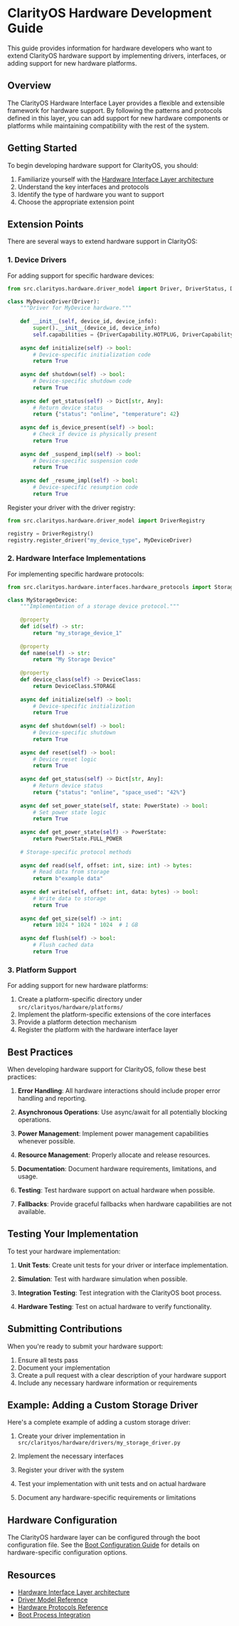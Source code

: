 # ClarityOS Hardware Development Guide

This guide provides information for hardware developers who want to extend ClarityOS hardware support by implementing drivers, interfaces, or adding support for new hardware platforms.

## Overview

The ClarityOS Hardware Interface Layer provides a flexible and extensible framework for hardware support. By following the patterns and protocols defined in this layer, you can add support for new hardware components or platforms while maintaining compatibility with the rest of the system.

## Getting Started

To begin developing hardware support for ClarityOS, you should:

1. Familiarize yourself with the [Hardware Interface Layer architecture](../hardware/README.md)
2. Understand the key interfaces and protocols
3. Identify the type of hardware you want to support
4. Choose the appropriate extension point

## Extension Points

There are several ways to extend hardware support in ClarityOS:

### 1. Device Drivers

For adding support for specific hardware devices:

```python
from src.clarityos.hardware.driver_model import Driver, DriverStatus, DriverCapability

class MyDeviceDriver(Driver):
    """Driver for MyDevice hardware."""
    
    def __init__(self, device_id, device_info):
        super().__init__(device_id, device_info)
        self.capabilities = {DriverCapability.HOTPLUG, DriverCapability.POWER_MANAGEMENT}
        
    async def initialize(self) -> bool:
        # Device-specific initialization code
        return True
        
    async def shutdown(self) -> bool:
        # Device-specific shutdown code
        return True
        
    async def get_status(self) -> Dict[str, Any]:
        # Return device status
        return {"status": "online", "temperature": 42}
        
    async def is_device_present(self) -> bool:
        # Check if device is physically present
        return True
        
    async def _suspend_impl(self) -> bool:
        # Device-specific suspension code
        return True
        
    async def _resume_impl(self) -> bool:
        # Device-specific resumption code
        return True
```

Register your driver with the driver registry:

```python
from src.clarityos.hardware.driver_model import DriverRegistry

registry = DriverRegistry()
registry.register_driver("my_device_type", MyDeviceDriver)
```

### 2. Hardware Interface Implementations

For implementing specific hardware protocols:

```python
from src.clarityos.hardware.interfaces.hardware_protocols import StorageDeviceProtocol

class MyStorageDevice:
    """Implementation of a storage device protocol."""
    
    @property
    def id(self) -> str:
        return "my_storage_device_1"
        
    @property
    def name(self) -> str:
        return "My Storage Device"
        
    @property
    def device_class(self) -> DeviceClass:
        return DeviceClass.STORAGE
        
    async def initialize(self) -> bool:
        # Device-specific initialization
        return True
        
    async def shutdown(self) -> bool:
        # Device-specific shutdown
        return True
        
    async def reset(self) -> bool:
        # Device reset logic
        return True
        
    async def get_status(self) -> Dict[str, Any]:
        # Return device status
        return {"status": "online", "space_used": "42%"}
        
    async def set_power_state(self, state: PowerState) -> bool:
        # Set power state logic
        return True
        
    async def get_power_state(self) -> PowerState:
        return PowerState.FULL_POWER
        
    # Storage-specific protocol methods
    
    async def read(self, offset: int, size: int) -> bytes:
        # Read data from storage
        return b"example data"
        
    async def write(self, offset: int, data: bytes) -> bool:
        # Write data to storage
        return True
        
    async def get_size(self) -> int:
        return 1024 * 1024 * 1024  # 1 GB
        
    async def flush(self) -> bool:
        # Flush cached data
        return True
```

### 3. Platform Support

For adding support for new hardware platforms:

1. Create a platform-specific directory under `src/clarityos/hardware/platforms/`
2. Implement the platform-specific extensions of the core interfaces
3. Provide a platform detection mechanism
4. Register the platform with the hardware interface layer

## Best Practices

When developing hardware support for ClarityOS, follow these best practices:

1. **Error Handling**: All hardware interactions should include proper error handling and reporting.

2. **Asynchronous Operations**: Use async/await for all potentially blocking operations.

3. **Power Management**: Implement power management capabilities whenever possible.

4. **Resource Management**: Properly allocate and release resources.

5. **Documentation**: Document hardware requirements, limitations, and usage.

6. **Testing**: Test hardware support on actual hardware when possible.

7. **Fallbacks**: Provide graceful fallbacks when hardware capabilities are not available.

## Testing Your Implementation

To test your hardware implementation:

1. **Unit Tests**: Create unit tests for your driver or interface implementation.

2. **Simulation**: Test with hardware simulation when possible.

3. **Integration Testing**: Test integration with the ClarityOS boot process.

4. **Hardware Testing**: Test on actual hardware to verify functionality.

## Submitting Contributions

When you're ready to submit your hardware support:

1. Ensure all tests pass
2. Document your implementation
3. Create a pull request with a clear description of your hardware support
4. Include any necessary hardware information or requirements

## Example: Adding a Custom Storage Driver

Here's a complete example of adding a custom storage driver:

1. Create your driver implementation in `src/clarityos/hardware/drivers/my_storage_driver.py`

2. Implement the necessary interfaces

3. Register your driver with the system

4. Test your implementation with unit tests and on actual hardware

5. Document any hardware-specific requirements or limitations

## Hardware Configuration

The ClarityOS hardware layer can be configured through the boot configuration file. See the [Boot Configuration Guide](boot_configuration.md) for details on hardware-specific configuration options.

## Resources

- [Hardware Interface Layer architecture](../hardware/README.md)
- [Driver Model Reference](../hardware/driver_model.py)
- [Hardware Protocols Reference](../hardware/interfaces/hardware_protocols.py)
- [Boot Process Integration](../boot.py)
